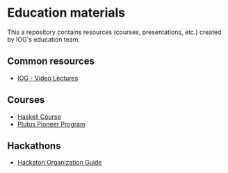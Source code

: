 # Education materials

This a repository contains resources (courses, presentations, etc.) created by IOG's education team.

## Common resources
- [IOG - Video Lectures](https://www.youtube.com/channel/UCX9j__vYOJu00iqBrCzecVw)

## Courses
- [Haskell Course](https://github.com/input-output-hk/haskell-course)
- [Plutus Pioneer Program](https://github.com/input-output-hk/plutus-pioneer-program)

## Hackathons
- [Hackaton Organization Guide](./hackatons/organization-guide.md.html)
